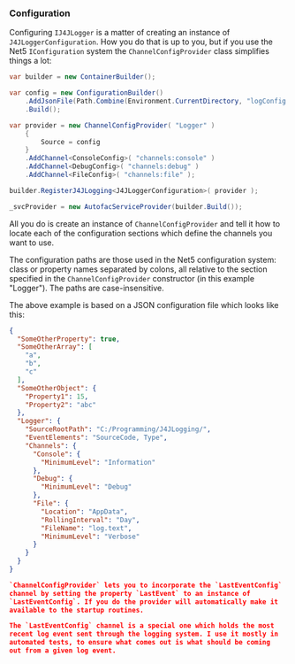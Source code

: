 ### Configuration

Configuring `IJ4JLogger` is a matter of creating an instance of 
`J4JLoggerConfiguration`. How you do that is up to you, but if you use the 
Net5 `IConfiguration` system the `ChannelConfigProvider` class
simplifies things a lot:
```csharp
var builder = new ContainerBuilder();

var config = new ConfigurationBuilder()
    .AddJsonFile(Path.Combine(Environment.CurrentDirectory, "logConfig.json"))
    .Build();

var provider = new ChannelConfigProvider( "Logger" )
    {
        Source = config
    }
    .AddChannel<ConsoleConfig>( "channels:console" )
    .AddChannel<DebugConfig>( "channels:debug" )
    .AddChannel<FileConfig>( "channels:file" );

builder.RegisterJ4JLogging<J4JLoggerConfiguration>( provider );

_svcProvider = new AutofacServiceProvider(builder.Build());
```
All you do is create an instance of `ChannelConfigProvider` and 
tell it how to locate each of the configuration sections which define the 
channels you want to use. 

The configuration paths are those used in the Net5 configuration system: 
class or property names separated by colons, all relative to the section
specified in the `ChannelConfigProvider` constructor (in this 
example "Logger"). The paths are case-insensitive.

The above example is based on a JSON configuration file which looks like this:
```json
{
  "SomeOtherProperty": true,
  "SomeOtherArray": [
    "a",
    "b",
    "c"
  ],
  "SomeOtherObject": {
    "Property1": 15,
    "Property2": "abc"
  },
  "Logger": {
    "SourceRootPath": "C:/Programming/J4JLogging/",
    "EventElements": "SourceCode, Type",
    "Channels": {
      "Console": {
        "MinimumLevel": "Information"
      },
      "Debug": {
        "MinimumLevel": "Debug"
      },
      "File": {
        "Location": "AppData",
        "RollingInterval": "Day",
        "FileName": "log.text",
        "MinimumLevel": "Verbose"
      }
    }
  }
}

`ChannelConfigProvider` lets you to incorporate the `LastEventConfig` 
channel by setting the property `LastEvent` to an instance of 
`LastEventConfig`. If you do the provider will automatically make it 
available to the startup routines.

The `LastEventConfig` channel is a special one which holds the most 
recent log event sent through the logging system. I use it mostly in 
automated tests, to ensure what comes out is what should be coming 
out from a given log event.